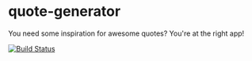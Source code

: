 # quote-generator
You need some inspiration for awesome quotes? You're at the right app!

[![Build Status](https://travis-ci.org/jordyvanvorselen/quote-generator.svg?branch=master)](https://travis-ci.org/jordyvanvorselen/quote-generator)